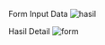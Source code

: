 Form Input Data
![hasil](https://github.com/user-attachments/assets/aa93ff96-ee3d-4cf2-b38e-f4f0b50582d6)

Hasil Detail
![form](https://github.com/user-attachments/assets/3d69221c-9573-4f21-ab46-c5e509f1e154)
